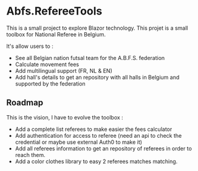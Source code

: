 # Abfs.RefereeTools

This is a small project to explore Blazor technology. This projet is a small toolbox for National Referee in Belgium. 

It's allow users to :
- See all Belgian nation futsal team for the A.B.F.S. federation
- Calculate movement fees
- Add multilingual support (FR, NL & EN)
- Add hall's details to get an repository with all halls in Belgium and supported by the federation

## Roadmap

This is the vision, I have to evolve the toolbox : 

- Add a complete list referees to make easier the fees calculator
- Add authentication for access to referee (need an api to check the credential or maybe use external Auth0 to make it)
- Add all referees information to get an repository of referees in order to reach them.
- Add a color clothes library to easy 2 referees matches matching.
